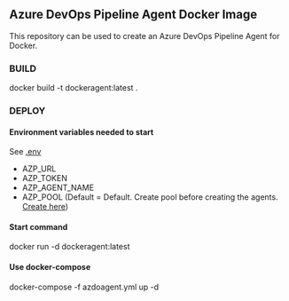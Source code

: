 ## Azure DevOps Pipeline Agent Docker Image
This repository can be used to create an Azure DevOps Pipeline Agent for Docker.

### BUILD
docker build -t dockeragent:latest .

### DEPLOY
#### Environment variables needed to start
See [.env](.env.example)
- AZP_URL
- AZP_TOKEN
- AZP_AGENT_NAME
- AZP_POOL (Default = Default. Create pool before creating the agents. [Create here](https://dev.azure.com/<organization>/<project>/_settings/agentqueues))

#### Start command
docker run -d dockeragent:latest

#### Use docker-compose
docker-compose -f azdoagent.yml up -d
